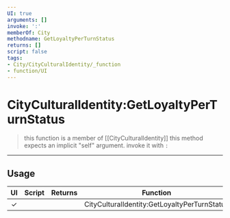 ```yaml
---
UI: true
arguments: []
invoke: ':'
memberOf: City
methodname: GetLoyaltyPerTurnStatus
returns: []
script: false
tags:
- City/CityCulturalIdentity/_function
- function/UI
---
```

# CityCulturalIdentity:GetLoyaltyPerTurnStatus
> this function is a member of [[CityCulturalIdentity]]
> this method expects an implicit "self" argument. invoke it with `:`
-----
## Usage
|  UI | Script | Returns | Function | Arguments |
|:---:|:------:|-------:|:--------:|:---------|
|✓| ||CityCulturalIdentity:GetLoyaltyPerTurnStatus||
